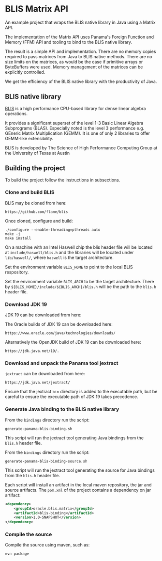 # BLIS Matrix API

An example project that wraps the BLIS native library in Java using a Matrix API.

The implementation of the Matrix API uses Panama's Foreign Function and Memory (FFM) API
and tooling to bind to the BLIS native library.

The result is a simple API and implementation. There are no memory copies required to 
pass matrices from Java to BLIS native methods. There are no size limits on the matrices,
as would be the case if primitive arrays or ByteBuffers were used. Memory management 
of the matrices can be explicitly controlled.

We get the efficiency of the BLIS native library with the productivity of Java.

## BLIS native library

[BLIS][BLIS] is a high performance CPU-based library for dense linear algebra operations.

[BLIS]:[https://github.com/flame/blis

It provides a significant superset of the level 1-3 Basic Linear Algebra Subprograms
(BLAS). Especially noted is the level 3 performance e.g. GEneric Matrix Multiplication 
(GEMM). It is one of only 2 libraries to offer GEMM-like extensibility.

BLIS is developed by The Science of High Performance Computing Group at the University of 
Texas at Austin

## Building the project

To build the project follow the instructions in subsections.

### Clone and build BLIS

BLIS may be cloned from here:

    https://github.com/flame/blis

Once cloned, configure and build:

```shell
./configure --enable-threading=pthreads auto
make -j
make install
```

On a machine with an Intel Haswell chip the blis header file will be located at 
`include/haswell/blis.h` and the libraries will be located under `lib/haswell/`, where
`haswell` is the target architecture. 

Set the environment variable `BLIS_HOME` to point to the local BLIS respository.

Set the environment variable `BLIS_ARCH` to be the target architecture. There by 
`${BLIS_HOME}/include/${BLIS_ARCH}/blis.h` will be the path to the `blis.h` header file. 

### Download JDK 19 

JDK 19 can be downloaded from here:

The Oracle builds of JDK 19 can be downloaded here:

    https://www.oracle.com/java/technologies/downloads/

Alternatively the OpenJDK build of JDK 19 can be downloaded here:

    https://jdk.java.net/19/.

### Download and unpack the Panama tool jextract

`jextract` can be downloaded from here:

    https://jdk.java.net/jextract/

Ensure that the jextract `bin` directory is added to the executable path, but be 
careful to ensure the executable path of JDK 19 takes precedence.

### Generate Java binding to the BLIS native library

From the `bindings` directory run the script:

    generate-panama-blis-binding.sh

This script will run the jextract tool generating Java bindings from the `blis.h` 
header file.

From the `bindings` directory run the script:

    generate-panama-blis-binding-source.sh

This script will run the jextract tool generating the source for Java bindings from the 
`blis.h` header file.

Each script will install an artifact in the local maven repository, the jar and 
source artifacts. The `pom.xml` of the project contains a dependency on jar artifact:
```xml
<dependency>
    <groupId>oracle.blis.matrix</groupId>
    <artifactId>blis-binding</artifactId>
    <version>1.0-SNAPSHOT</version>
</dependency>
```

### Compile the source

Compile the source using maven, such as:
```shell
mvn package
```
